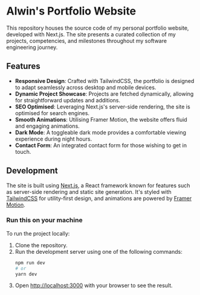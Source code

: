 # Alwin's Portfolio Website

This repository houses the source code of my personal portfolio website, developed with Next.js. The site presents a curated collection of my projects, competencies, and milestones throughout my software engineering journey.

## Features

- **Responsive Design**: Crafted with TailwindCSS, the portfolio is designed to adapt seamlessly across desktop and mobile devices.
- **Dynamic Project Showcase**: Projects are fetched dynamically, allowing for straightforward updates and additions.
- **SEO Optimised**: Leveraging Next.js's server-side rendering, the site is optimised for search engines.
- **Smooth Animations**: Utilising Framer Motion, the website offers fluid and engaging animations.
- **Dark Mode**: A toggleable dark mode provides a comfortable viewing experience during night hours.
- **Contact Form**: An integrated contact form for those wishing to get in touch.

## Development

The site is built using [Next.js](https://nextjs.org/), a React framework known for features such as server-side rendering and static site generation. It's styled with [TailwindCSS](https://tailwindcss.com/) for utility-first design, and animations are powered by [Framer Motion](https://www.framer.com/motion/).

### Run this on your machine

To run the project locally:

1. Clone the repository.
2. Run the development server using one of the following commands:
   ```bash
   npm run dev
   # or
   yarn dev
3. Open [http://localhost:3000](http://localhost:3000) with your browser to see the result.



